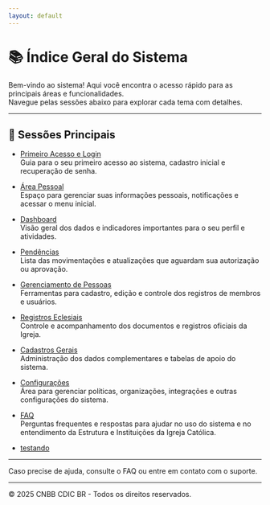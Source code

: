 ```yaml
---
layout: default
---
```


# 📚 Índice Geral do Sistema

Bem-vindo ao sistema! Aqui você encontra o acesso rápido para as principais áreas e funcionalidades.  
Navegue pelas sessões abaixo para explorar cada tema com detalhes.

---

## 📌 Sessões Principais

- [Primeiro Acesso e Login](/0.%20Primeiro%20Acesso%20e%20Login/0.0%20primeiro-acesso-login.md)  
  Guia para o seu primeiro acesso ao sistema, cadastro inicial e recuperação de senha.

- [Área Pessoal](/1.%20Área%20Pessoal/1.0%20area-pessoal.md)  
  Espaço para gerenciar suas informações pessoais, notificações e acessar o menu inicial.

- [Dashboard](/2.%20Dashboard/2.0%20Dashboard.md)  
  Visão geral dos dados e indicadores importantes para o seu perfil e atividades.

- [Pendências](/3.%20Pendências/3.0%20pendencias.md)  
  Lista das movimentações e atualizações que aguardam sua autorização ou aprovação.

- [Gerenciamento de Pessoas](/4.%20Gerenciamento%20de%20Pessoas/4.0%20gerenciamento-de-pessoas.md)  
  Ferramentas para cadastro, edição e controle dos registros de membros e usuários.

- [Registros Eclesiais](/5.%20Registros%20Eclesiais/5.0%20registros-eclesiais.md)  
  Controle e acompanhamento dos documentos e registros oficiais da Igreja.

- [Cadastros Gerais](/6.%20Cadastros%20Gerais/6.0%20cadastros-gerais.md)  
  Administração dos dados complementares e tabelas de apoio do sistema.

- [Configurações](/7.%20Configurações/7.0%20configuracoes.md)  
  Área para gerenciar políticas, organizações, integrações e outras configurações do sistema.

- [FAQ](/8.%20FAQ/8.0%20faq.md)  
  Perguntas frequentes e respostas para ajudar no uso do sistema e no entendimento da Estrutura e Instituições da Igreja Católica.

- [testando](/docs/SUPPORT.html)

---

Caso precise de ajuda, consulte o FAQ ou entre em contato com o suporte.

---

© 2025 CNBB CDIC BR - Todos os direitos reservados.
